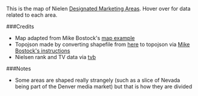 This is the map of Nielen [Designated Marketing Areas](http://en.wikipedia.org/wiki/Media_market). Hover over for data related to each area.

###Credits

* Map adapted from Mike Bostock's [map example](http://bl.ocks.org/mbostock/2206590)
* Topojson made by converting shapefile from [here](http://geocommons.com/overlays/306767) to topojson via [Mike Bostock's instructions](http://bost.ocks.org/mike/map/)
* Nielsen rank and TV data via [tvb](http://www.tvb.org/media/file/TVB_Market_Profiles_Nielsen_Household_DMA_Ranks2.pdf)

###Notes

* Some areas are shaped really strangely (such as a slice of Nevada being part of the Denver media market) but that is how they are divided 